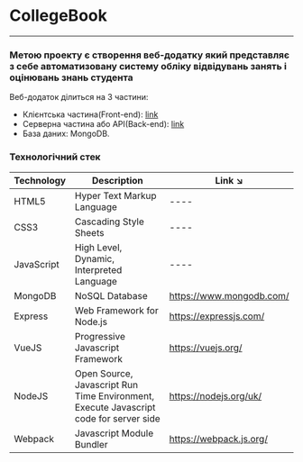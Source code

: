 # CollegeBook
***
### Метою проекту є створення веб-додатку який представляє з себе автоматизовану систему обліку відвідувань занять і оцінювань знань студента

Веб-додаток ділиться на 3 частини:
* Клієнтська частина(Front-end): [link](https://github.com/deniska-sosiska/CollegeBook-Frontend)
* Серверна частина або API(Back-end): [link](https://github.com/deniska-sosiska/CollegeBook-Backend)
* База даних: MongoDB.


### Технологічний стек

| Technology | Description                                                                           | Link ↘️                   |
| ---------- | ------------------------------------------------------------------------------------- | -------------------------|
| HTML5      | Hyper Text Markup Language                                                            | ----                     |
| CSS3       | Cascading Style Sheets                                                                | ----                     |
| JavaScript | High Level, Dynamic, Interpreted Language                                             | ----                     |
| MongoDB    | NoSQL Database                                                                        | https://www.mongodb.com/ |
| Express    | Web Framework for Node.js                                                             | https://expressjs.com/   |
| VueJS      | Progressive Javascript Framework                                                      | https://vuejs.org/       |
| NodeJS     | Open Source, Javascript Run Time Environment, Execute Javascript code for server side | https://nodejs.org/uk/   |
| Webpack    | Javascript Module Bundler                                                             | https://webpack.js.org/  |
